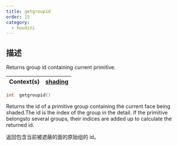 ```yaml
---
title: getgroupid
order: 15
category:
  - houdini
---
```

    
## 描述

Returns group id containing current primitive.

| Context(s) | [shading](../contexts/shading.html) |
| ---------- | ----------------------------------- |

```c
int  getgroupid()
```

Returns the id of a primitive group containing the current face being
shaded.The id is the index of the group in the detail. If the primitive
belongsto several groups, their indices are added up to calculate the returned
id.

返回包含当前被遮蔽的面的原始组的 id。
